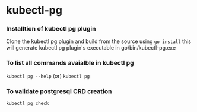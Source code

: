 # kubectl-pg

### Installtion of kubectl pg plugin

Clone the kubectl pg plugin and build from the source using ```go install``` this will generate kubectl pg plugin's executable in go/bin/kubectl-pg.exe

### To list all commands avaialble in kubectl pg 

```kubectl pg --help``` (or) ```kubectl pg```

### To validate postgresql CRD creation

```kubectl pg check```
